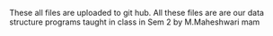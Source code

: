 These all files are uploaded to git hub.
All these files are are our data structure programs taught in class in Sem 2 by M.Maheshwari mam
